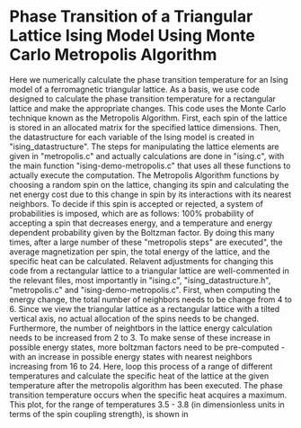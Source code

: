 # Phase Transition of a Triangular Lattice Ising Model Using Monte Carlo Metropolis Algorithm
  Here we numerically calculate the phase transition temperature for an Ising model of a ferromagnetic triangular lattice.  As a basis, we use code designed to calculate the phase transition temperature for a rectangular lattice and make the appropriate changes.  This code uses the Monte Carlo technique known as the Metropolis Algorithm.  First, each spin of the lattice is stored in an allocated matrix for the specified lattice dimensions.  Then, the datastructure for each variable of the Ising model is created in "ising_datastructure".  The steps for manipulating the lattice elements are given in "metropolis.c" and actually calculations are done in "ising.c", with the main function "ising-demo-metropolis.c" that uses all these functions to actually execute the computation.
  The Metropolis Algorithm functions by choosing a random spin on the lattice, changing its spin and calculating the net energy cost due to this change in spin by its interactions with its nearest neighbors.  To decide if this spin is accepted or rejected, a system of probabilities is imposed, which are as follows: 100% probability of accepting a spin that decreases energy, and a temperature and energy dependent probability given by the Boltzman factor.  By doing this many times, after a large number of these "metropolis steps" are executed", the average magnetization per spin, the total energy of the lattice, and the specific heat can be calculated.
  Relavent adjustments for changing this code from a rectangular lattice to a triangular lattice are well-commented in the relevant files, most importantly in "ising.c", "ising_datastructure.h", "metropolis.c" and "ising-demo-metropolis.c".  First, when computing the energy change, the total number of neighbors needs to be change from 4 to 6.  Since we view the triangular lattice as a rectangular lattice with a tilted vertical axis, no actual allocation of the spins needs to be changed.  Furthermore, the number of neightbors in the lattice energy calculation needs to be increased from 2 to 3.  To make sense of these increase in possible energy states, more boltzman factors need to be pre-computed - with an increase in possible energy states with nearest neighbors increasing from 16 to 24.
  Here, loop this process of a range of different temperatures and calculate the specific heat of the lattice at the given temperature after the metropolis algorithm has been executed.  The phase transition temperature occurs when the specific heat acquires a maximum.  This plot, for the range of temperatures 3.5 - 3.8 (in dimensionless units in terms of the spin coupling strength), is shown in 
